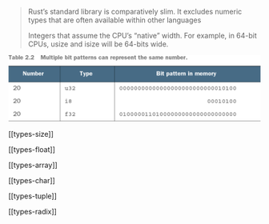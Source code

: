 
> Rust’s standard library is comparatively slim. It excludes numeric types that are often available within other languages
>
> Integers that assume the CPU’s “native” width. For example, in 64-bit CPUs, usize and isize will be 64-bits wide.


![Sample Bits](assets/table_2-2.png)

[[types-size]]

[[types-float]]

[[types-array]]

[[types-char]]

[[types-tuple]]

[[types-radix]]
